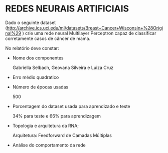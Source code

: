 ﻿# REDES NEURAIS ARTIFICIAIS

Dado o seguinte dataset (http://archive.ics.uci.edu/ml/datasets/Breast+Cancer+Wisconsin+%28Original%29 ) crie uma rede neural Multilayer Perceptron capaz de classificar corretamente
casos de câncer de mama.

No relatório deve constar:

- Nome dos componentes

     Gabriella Selbach, Geovana Silveira e Luiza Cruz  

- Erro médio quadratico


- Número de épocas usadas

     500

- Porcentagem do dataset usada para aprendizado e teste

     34% para teste e 66% para aprendizagem

- Topologia e arquitetura da RNA;
     
     Arquitetura: Feedforward de Camadas Múltiplas
     

- Análise do comportamento da rede

